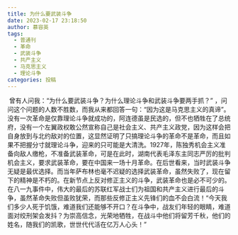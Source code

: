 ```yaml
---
title: 为什么要武装斗争
date: 2023-02-17 23:18:50
author: 慕容英
tags:
  - 普通刊
  - 革命
  - 武装斗争
  - 共产主义
  - 马克思主义
  - 理论斗争
categories: 投稿
---
```


​	曾有人问我：“为什么要武装斗争？为什么理论斗争和武装斗争要两手抓？” ，问问这个问题的人数不胜数，而我从来都回答一句：“因为这是马克思主义的真谛”。
​	没有一次革命是仅靠理论斗争就成功的，阿连德虽是民选的，但不也牺牲在了总统府，没有一个左翼政权敢公然宣称自己是社会主义、共产主义政党，因为这样会把自身放到与北约敌对的位置，这显然证明了只搞理论斗争的革命不是革命，而且如果不把握分寸就理论斗争，迎来的只可能是大清洗。
​	1927年，陈独秀机会主义准备向敌人缴枪，不准备武装革命，可是在此时，湖南代表毛泽东主同志严厉的批判机会主义，要求武装革命，要在中国来一场十月革命。在后世看来，当时武装斗争无疑是最优选择。
​	而当年萨布林也毫不迟疑的选择武装革命，虽然失败了，现在留下的精神是不朽的。在新节点上反对修正主义的斗争，武装革命也是必不可少的。在八一九事件中，伟大的最后的苏联红军战士们为祖国和共产主义进行最后的斗争，虽然革命失败但虽败犹荣，而那些反修正主义先锋们的血不会白流！
​	“今天我们多少人死于饥饿，难道我们还能够不开口？在斗争中，战友们年轻的眼睛，难道面对绞刑架会发抖？为崇高信念，光荣地牺牲，在战斗中他们将留芳千秋，他们的姓名，随我们的凯歌，世世代代活在亿万人心头！”
